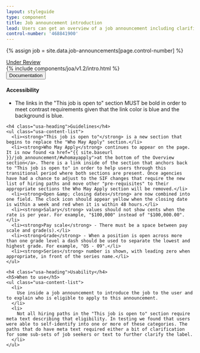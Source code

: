 ```yaml
---
layout: styleguide
type: component
title: Job announcement introduction
lead: Users can get an overview of a job announcement including clarification on who is eligible to apply to this announcement.
control-number: '468841900'
---
```


{% assign job = site.data.job-announcements[page.control-number] %}

<a href="{{ site.baseurl }}/getting-started/#maturity" class="usa-label maturity under_review">
  Under Review
</a>

<div class="preview">
  {% include components/joa/v1.2/intro.html %}
</div>

<div class="usa-accordion-bordered usa-accordion-docs">
  <button class="usa-button-unstyled usa-accordion-button"
      aria-expanded="true" aria-controls="collapsible-0">
    Documentation
  </button>
  <div id="collapsible-0" aria-hidden="false" class="usa-accordion-content">
    <h4 class="usa-heading">Accessibility</h4>
    <ul class="usa-content-list">
      <li>The links in the "This job is open to" section MUST be bold in order to meet contrast requirements given that the link color is blue and the background is blue.</li>
    </ul>

    <h4 class="usa-heading">Guidelines</h4>
    <ul class="usa-content-list">
      <li><strong>"This job is open to"</strong> is a new section that begins to replace the "Who May Apply" section.</li>
      <li><strong>Who May Apply</strong> continues to appear on the page. It is now found <a href="{{ site.baseurl }}/job_announcement/#whomayapply">at the bottom of the Overview section</a>. There is a link inside of the section that anchors back to "This job is open to" in order to help users through this transitional period where both sections are present. Once agencies have had a chance to adjust to the SIF changes that require the new list of hiring paths and move other "pre-requisites" to their appropriate sections the Who May Apply section will be removed.</li>
      <li><strong>Open &amp; closing dates</strong> are now combined into one field. The clock icon should appear yellow when the closing date is within a week and red when it is within 48 hours.</li>
      <li><strong>Salary</strong> values should not show cents when the rate is per year. For example, "$100,000" instead of "$100,000.00".</li>
      <li><strong>Pay scale</strong> - There must be a space between pay scale and grade(s).</li>
      <li><strong>Grade</strong> - When a position is open across more than one grade level a dash should be used to separate the lowest and highest grade. For example, "O5 - 09".</li>
      <li><strong>Series</strong> number is shown, with leading zero when appropriate, in front of the series name.</li>
    </ul>

    <h4 class="usa-heading">Usability</h4>
    <h5>When to use</h5>
    <ul class="usa-content-list">
      <li>
        Use inside a job announcement to introduce the job to the user and to explain who is eligible to apply to this announcement.
      </li>
      <li>
        Not all hiring paths in the "This job is open to" section require meta text describing that eligibility. In testing we found that users were able to self-identify into one or more of these categories. The paths that do have meta text required either a bit of clarification for some sub-sets of job seekers or text to further clarify the label.
      </li>
    </ul>
  </div>
</div>
